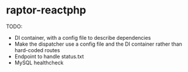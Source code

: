 # raptor-reactphp

TODO:

- DI container, with a config file to describe dependencies
- Make the dispatcher use a config file and the DI container rather than hard-coded routes
- Endpoint to handle status.txt
- MySQL healthcheck